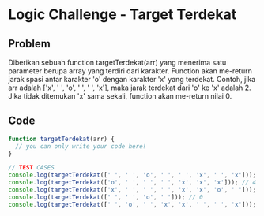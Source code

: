 # Logic Challenge - Target Terdekat

## Problem

Diberikan sebuah function targetTerdekat(arr) yang menerima satu parameter berupa array yang terdiri dari karakter. Function akan me-return jarak spasi antar karakter 'o' dengan karakter 'x' yang terdekat. Contoh, jika arr adalah ['x', ' ', 'o', ' ', ' ', 'x'], maka jarak terdekat dari 'o' ke 'x' adalah 2. Jika tidak ditemukan 'x' sama sekali, function akan me-return nilai 0.

## Code

```JavaScript
function targetTerdekat(arr) {
  // you can only write your code here!
}

// TEST CASES
console.log(targetTerdekat([' ', ' ', 'o', ' ', ' ', 'x', ' ', 'x'])); // 3
console.log(targetTerdekat(['o', ' ', ' ', ' ', 'x', 'x', 'x'])); // 4
console.log(targetTerdekat(['x', ' ', ' ', ' ', 'x', 'x', 'o', ' '])); // 1
console.log(targetTerdekat([' ', ' ', 'o', ' '])); // 0
console.log(targetTerdekat([' ', 'o', ' ', 'x', 'x', ' ', ' ', 'x'])); // 2
```
